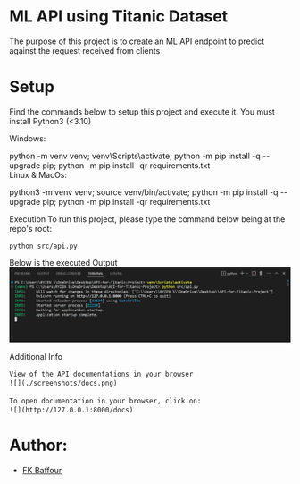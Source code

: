 # ML API using Titanic Dataset
The purpose of this project is to create an ML API endpoint to predict against the request received from clients

# Setup
Find the commands below to setup this project and execute it. You must install Python3 (<3.10)

Windows:

  python -m venv venv; venv\Scripts\activate; python -m pip install -q --upgrade pip; python -m pip install -qr requirements.txt  
Linux & MacOs:

  python3 -m venv venv; source venv/bin/activate; python -m pip install -q --upgrade pip; python -m pip install -qr requirements.txt  

Execution
To run this project, please type the command below being at the repo's root:

    python src/api.py

  Below is the executed Output
    ![](./screenshots/execute.png)

Additional Info

    View of the API documentations in your browser
    ![](./screenshots/docs.png)

    To open documentation in your browser, click on:
    ![](http://127.0.0.1:8000/docs)

# Author:
- [FK Baffour](https://www.linkedin.com/in/frank-kyei-baffour-403b60100/)